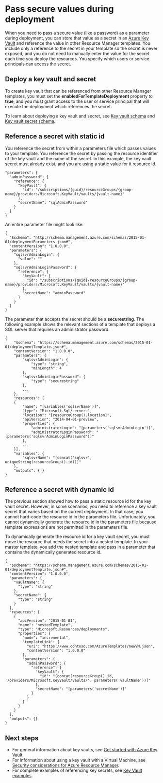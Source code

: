 <properties
   pageTitle="Key Vault secret with Resource Manager template | Microsoft Azure"
   description="Shows how to pass a secret from a key vault as a parameter during deployment."
   services="azure-resource-manager,key-vault"
   documentationCenter="na"
   authors="tfitzmac"
   manager="timlt"
   editor="tysonn"/>

<tags
   ms.service="azure-resource-manager"
   ms.devlang="na"
   ms.topic="article"
   ms.tgt_pltfrm="na"
   ms.workload="na"
   ms.date="06/23/2016"
   ms.author="tomfitz"/>

# <a name="pass-secure-values-during-deployment"></a>Pass secure values during deployment

When you need to pass a secure value (like a password) as a parameter during deployment, you can store that value as a secret in an [Azure Key Vault](./key-vault/key-vault-whatis.md) and reference the value in other Resource Manager templates. You include only a reference to the secret in your template so the secret is never exposed, and you do not need to manually enter the value for the secret each time you deploy the resources. You specify which users or service principals can access the secret.  

## <a name="deploy-a-key-vault-and-secret"></a>Deploy a key vault and secret

To create key vault that can be referenced from other Resource Manager templates, you must set the **enabledForTemplateDeployment** property to **true**, and you must grant access to the user or service principal that will execute the deployment which references the secret.

To learn about deploying a key vault and secret, see [Key vault schema](resource-manager-template-keyvault.md) and [Key vault secret schema](resource-manager-template-keyvault-secret.md).

## <a name="reference-a-secret-with-static-id"></a>Reference a secret with static id

You reference the secret from within a parameters file which passes values to your template. You reference the secret by passing the resource identifier of the key vault and the name of the secret. In this example, the key vault secret must already exist, and you are using a static value for it resource id.

    "parameters": {
      "adminPassword": {
        "reference": {
          "keyVault": {
            "id": "/subscriptions/{guid}/resourceGroups/{group-name}/providers/Microsoft.KeyVault/vaults/{vault-name}"
          }, 
          "secretName": "sqlAdminPassword" 
        } 
      }
    }

An entire parameter file might look like:

    {
      "$schema": "http://schema.management.azure.com/schemas/2015-01-01/deploymentParameters.json#",
      "contentVersion": "1.0.0.0",
      "parameters": {
        "sqlsvrAdminLogin": {
          "value": ""
        },
        "sqlsvrAdminLoginPassword": {
          "reference": {
            "keyVault": {
              "id": "/subscriptions/{guid}/resourceGroups/{group-name}/providers/Microsoft.KeyVault/vaults/{vault-name}"
            },
            "secretName": "adminPassword"
          }
        }
      }
    }

The parameter that accepts the secret should be a **securestring**. The following example shows the relevant sections of a template that deploys a SQL server that requires an administrator password.

    {
        "$schema": "https://schema.management.azure.com/schemas/2015-01-01/deploymentTemplate.json#",
        "contentVersion": "1.0.0.0",
        "parameters": {
            "sqlsvrAdminLogin": {
                "type": "string",
                "minLength": 4
            },
            "sqlsvrAdminLoginPassword": {
                "type": "securestring"
            },
            ...
        },
        "resources": [
        {
            "name": "[variables('sqlsvrName')]",
            "type": "Microsoft.Sql/servers",
            "location": "[resourceGroup().location]",
            "apiVersion": "2014-04-01-preview",
            "properties": {
                "administratorLogin": "[parameters('sqlsvrAdminLogin')]",
                "administratorLoginPassword": "[parameters('sqlsvrAdminLoginPassword')]"
            },
            ...
        }],
        "variables": {
            "sqlsvrName": "[concat('sqlsvr', uniqueString(resourceGroup().id))]"
        },
        "outputs": { }
    }

## <a name="reference-a-secret-with-dynamic-id"></a>Reference a secret with dynamic id

The previous section showed how to pass a static resource id for the key vault secret. However, in some scenarios, you need to reference a key vault secret that varies based on the current deployment. In that case, you cannot hard-code the resource id in the parameters file. Unfortunately, you cannot dynamically generate the resource id in the parameters file because template expressions are not permitted in the parameters file.

To dynamically generate the resource id for a key vault secret, you must move the resource that needs the secret into a nested template. In your master template, you add the nested template and pass in a parameter that contains the dynamically generated resource id.

    {
      "$schema": "https://schema.management.azure.com/schemas/2015-01-01/deploymentTemplate.json#",
      "contentVersion": "1.0.0.0",
      "parameters": {
        "vaultName": {
          "type": "string"
        },
        "secretName": {
          "type": "string"
        }
      },
      "resources": [
        {
          "apiVersion": "2015-01-01",
          "name": "nestedTemplate",
          "type": "Microsoft.Resources/deployments",
          "properties": {
            "mode": "incremental",
            "templateLink": {
              "uri": "https://www.contoso.com/AzureTemplates/newVM.json",
              "contentVersion": "1.0.0.0"
            },
            "parameters": {
              "adminPassword": {
                "reference": {
                  "keyVault": {
                    "id": "[concat(resourceGroup().id, '/providers/Microsoft.KeyVault/vaults/', parameters('vaultName'))]"
                  },
                  "secretName": "[parameters('secretName')]"
                }
              }
            }
          }
        }
      ],
      "outputs": {}
    }


## <a name="next-steps"></a>Next steps

- For general information about key vaults, see [Get started with Azure Key Vault](./key-vault/key-vault-get-started.md).
- For information about using a key vault with a Virtual Machine, see [Security considerations for Azure Resource Manager](best-practices-resource-manager-security.md).
- For complete examples of referencing key secrets, see [Key Vault examples](https://github.com/rjmax/ArmExamples/tree/master/keyvaultexamples).

